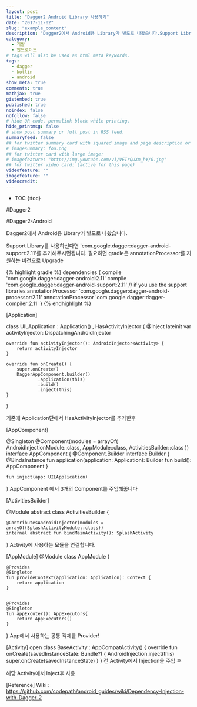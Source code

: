 ```yaml
---
layout: post
title: "Dagger2 Android Library 사용하기"
date: "2017-11-02"
slug: "example_content"
description: "Dagger2에서 Android용 Library가 별도로 나왔습니다.Support Library를 사용하신다면 'com.google.dagger:dagger-android-support:2.11'를 추가해주시면됩니다.필요하면 gradle은 annotationProcessor를 지원하는 버전으로 Upgrade"
category: 
  - 개발
  - 안드로이드
# tags will also be used as html meta keywords.
tags:
  - dagger
  - kotlin
  - android
show_meta: true
comments: true
mathjax: true
gistembed: true
published: true
noindex: false
nofollow: false
# hide QR code, permalink block while printing.
hide_printmsg: false
# show post summary or full post in RSS feed.
summaryfeed: false
## for twitter summary card with squared image and page description or page excerpt:
# imagesummary: foo.png
## for twitter card with large image:
# imagefeature: "http://img.youtube.com/vi/VEIrQUXm_hY/0.jpg"
## for twitter video card: (active for this page)
videofeature: ""
imagefeature: ""
videocredit: 
---
```



* TOC
{:toc}



#Dagger2






#Dagger2-Android


Dagger2에서 Android용 Library가 별도로 나왔습니다.

Support Library를 사용하신다면 'com.google.dagger:dagger-android-support:2.11'를 추가해주시면됩니다.
필요하면 gradle은 annotationProcessor를 지원하는 버전으로 Upgrade

{% highlight gradle %}
dependencies {
    compile 'com.google.dagger:dagger-android:2.11'
    compile 'com.google.dagger:dagger-android-support:2.11' // if you use the support libraries
    annotationProcessor 'com.google.dagger:dagger-android-processor:2.11'
    annotationProcessor 'com.google.dagger:dagger-compiler:2.11'
}
{% endhighlight %}





[Application]

class UILApplication : Application() , HasActivityInjector {
    @Inject lateinit var activityInjector: DispatchingAndroidInjector<Activity>

    override fun activityInjector(): AndroidInjector<Activity> {
        return activityInjector
    }

    override fun onCreate() {
        super.onCreate()
        DaggerAppComponent.builder()
                .application(this)
                .build()
                .inject(this)
    }
}

기존에 Application단에서 HasActivityInjector를 추가한후


[AppComponent]

@Singleton
@Component(modules = arrayOf(
        AndroidInjectionModule::class,
        AppModule::class,
        ActivitiesBuilder::class
))
interface AppComponent {
    @Component.Builder
    interface Builder {
        @BindsInstance
        fun application(application: Application): Builder
        fun build(): AppComponent
    }


    fun inject(app: UILApplication)
}
AppComponent 에서 3개의 Component를 주입해줍니다


[ActivitiesBuilder]

@Module
abstract class ActivitiesBuilder {

    @ContributesAndroidInjector(modules = arrayOf(SplashActivityModule::class))
    internal abstract fun bindMainActivity(): SplashActivity
}
Activity에 사용하는 모듈을 연결합니다.


[AppModule]
@Module
class AppModule {

    @Provides
    @Singleton
    fun provideContext(application: Application): Context {
        return application
    }


    @Provides
    @Singleton
    fun appExcuter(): AppExecutors{
        return AppExecutors()
    }

}
App에서 사용하는 공통 객체를 Provider!


[Activity]
open class BaseActivity : AppCompatActivity() {
    override fun onCreate(savedInstanceState: Bundle?) {
        AndroidInjection.inject(this)
        super.onCreate(savedInstanceState)
    }
}
전 Activity에서 Injection을 주입 후


해당 Activity에서 Inject후 사용



[Reference]
WIki : https://github.com/codepath/android_guides/wiki/Dependency-Injection-with-Dagger-2
